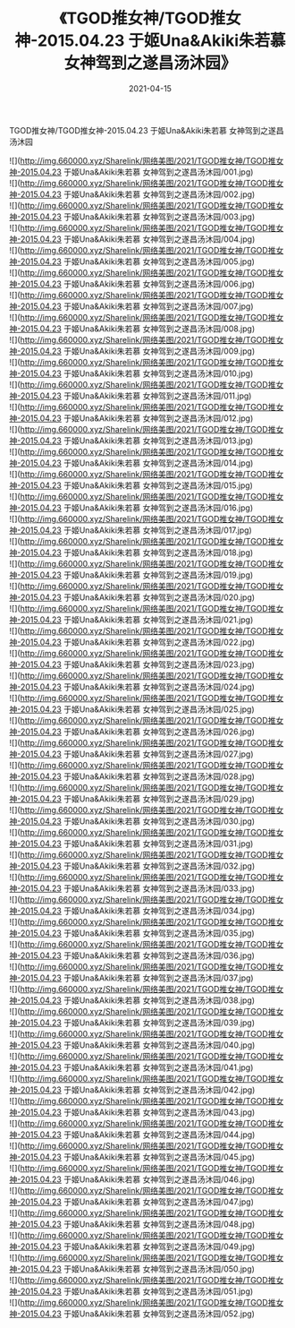 ﻿---
layout: post
title:  《TGOD推女神/TGOD推女神-2015.04.23 于姬Una&Akiki朱若慕 女神驾到之遂昌汤沐园》
date:   2021-04-15
img: http://img.660000.xyz/Sharelink/网络美图/2021/TGOD推女神/TGOD推女神-2015.04.23 于姬Una&Akiki朱若慕 女神驾到之遂昌汤沐园/000.jpg
categories: [美女, 清纯, 唯美]
---

TGOD推女神/TGOD推女神-2015.04.23 于姬Una&Akiki朱若慕 女神驾到之遂昌汤沐园

 ![](http://img.660000.xyz/Sharelink/网络美图/2021/TGOD推女神/TGOD推女神-2015.04.23 于姬Una&Akiki朱若慕 女神驾到之遂昌汤沐园/001.jpg) <br>![](http://img.660000.xyz/Sharelink/网络美图/2021/TGOD推女神/TGOD推女神-2015.04.23 于姬Una&Akiki朱若慕 女神驾到之遂昌汤沐园/002.jpg) <br>![](http://img.660000.xyz/Sharelink/网络美图/2021/TGOD推女神/TGOD推女神-2015.04.23 于姬Una&Akiki朱若慕 女神驾到之遂昌汤沐园/003.jpg) <br>![](http://img.660000.xyz/Sharelink/网络美图/2021/TGOD推女神/TGOD推女神-2015.04.23 于姬Una&Akiki朱若慕 女神驾到之遂昌汤沐园/004.jpg) <br>![](http://img.660000.xyz/Sharelink/网络美图/2021/TGOD推女神/TGOD推女神-2015.04.23 于姬Una&Akiki朱若慕 女神驾到之遂昌汤沐园/005.jpg) <br>![](http://img.660000.xyz/Sharelink/网络美图/2021/TGOD推女神/TGOD推女神-2015.04.23 于姬Una&Akiki朱若慕 女神驾到之遂昌汤沐园/006.jpg) <br>![](http://img.660000.xyz/Sharelink/网络美图/2021/TGOD推女神/TGOD推女神-2015.04.23 于姬Una&Akiki朱若慕 女神驾到之遂昌汤沐园/007.jpg) <br>![](http://img.660000.xyz/Sharelink/网络美图/2021/TGOD推女神/TGOD推女神-2015.04.23 于姬Una&Akiki朱若慕 女神驾到之遂昌汤沐园/008.jpg) <br>![](http://img.660000.xyz/Sharelink/网络美图/2021/TGOD推女神/TGOD推女神-2015.04.23 于姬Una&Akiki朱若慕 女神驾到之遂昌汤沐园/009.jpg) <br>![](http://img.660000.xyz/Sharelink/网络美图/2021/TGOD推女神/TGOD推女神-2015.04.23 于姬Una&Akiki朱若慕 女神驾到之遂昌汤沐园/010.jpg) <br>![](http://img.660000.xyz/Sharelink/网络美图/2021/TGOD推女神/TGOD推女神-2015.04.23 于姬Una&Akiki朱若慕 女神驾到之遂昌汤沐园/011.jpg) <br>![](http://img.660000.xyz/Sharelink/网络美图/2021/TGOD推女神/TGOD推女神-2015.04.23 于姬Una&Akiki朱若慕 女神驾到之遂昌汤沐园/012.jpg) <br>![](http://img.660000.xyz/Sharelink/网络美图/2021/TGOD推女神/TGOD推女神-2015.04.23 于姬Una&Akiki朱若慕 女神驾到之遂昌汤沐园/013.jpg) <br>![](http://img.660000.xyz/Sharelink/网络美图/2021/TGOD推女神/TGOD推女神-2015.04.23 于姬Una&Akiki朱若慕 女神驾到之遂昌汤沐园/014.jpg) <br>![](http://img.660000.xyz/Sharelink/网络美图/2021/TGOD推女神/TGOD推女神-2015.04.23 于姬Una&Akiki朱若慕 女神驾到之遂昌汤沐园/015.jpg) <br>![](http://img.660000.xyz/Sharelink/网络美图/2021/TGOD推女神/TGOD推女神-2015.04.23 于姬Una&Akiki朱若慕 女神驾到之遂昌汤沐园/016.jpg) <br>![](http://img.660000.xyz/Sharelink/网络美图/2021/TGOD推女神/TGOD推女神-2015.04.23 于姬Una&Akiki朱若慕 女神驾到之遂昌汤沐园/017.jpg) <br>![](http://img.660000.xyz/Sharelink/网络美图/2021/TGOD推女神/TGOD推女神-2015.04.23 于姬Una&Akiki朱若慕 女神驾到之遂昌汤沐园/018.jpg) <br>![](http://img.660000.xyz/Sharelink/网络美图/2021/TGOD推女神/TGOD推女神-2015.04.23 于姬Una&Akiki朱若慕 女神驾到之遂昌汤沐园/019.jpg) <br>![](http://img.660000.xyz/Sharelink/网络美图/2021/TGOD推女神/TGOD推女神-2015.04.23 于姬Una&Akiki朱若慕 女神驾到之遂昌汤沐园/020.jpg) <br>![](http://img.660000.xyz/Sharelink/网络美图/2021/TGOD推女神/TGOD推女神-2015.04.23 于姬Una&Akiki朱若慕 女神驾到之遂昌汤沐园/021.jpg) <br>![](http://img.660000.xyz/Sharelink/网络美图/2021/TGOD推女神/TGOD推女神-2015.04.23 于姬Una&Akiki朱若慕 女神驾到之遂昌汤沐园/022.jpg) <br>![](http://img.660000.xyz/Sharelink/网络美图/2021/TGOD推女神/TGOD推女神-2015.04.23 于姬Una&Akiki朱若慕 女神驾到之遂昌汤沐园/023.jpg) <br>![](http://img.660000.xyz/Sharelink/网络美图/2021/TGOD推女神/TGOD推女神-2015.04.23 于姬Una&Akiki朱若慕 女神驾到之遂昌汤沐园/024.jpg) <br>![](http://img.660000.xyz/Sharelink/网络美图/2021/TGOD推女神/TGOD推女神-2015.04.23 于姬Una&Akiki朱若慕 女神驾到之遂昌汤沐园/025.jpg) <br>![](http://img.660000.xyz/Sharelink/网络美图/2021/TGOD推女神/TGOD推女神-2015.04.23 于姬Una&Akiki朱若慕 女神驾到之遂昌汤沐园/026.jpg) <br>![](http://img.660000.xyz/Sharelink/网络美图/2021/TGOD推女神/TGOD推女神-2015.04.23 于姬Una&Akiki朱若慕 女神驾到之遂昌汤沐园/027.jpg) <br>![](http://img.660000.xyz/Sharelink/网络美图/2021/TGOD推女神/TGOD推女神-2015.04.23 于姬Una&Akiki朱若慕 女神驾到之遂昌汤沐园/028.jpg) <br>![](http://img.660000.xyz/Sharelink/网络美图/2021/TGOD推女神/TGOD推女神-2015.04.23 于姬Una&Akiki朱若慕 女神驾到之遂昌汤沐园/029.jpg) <br>![](http://img.660000.xyz/Sharelink/网络美图/2021/TGOD推女神/TGOD推女神-2015.04.23 于姬Una&Akiki朱若慕 女神驾到之遂昌汤沐园/030.jpg) <br>![](http://img.660000.xyz/Sharelink/网络美图/2021/TGOD推女神/TGOD推女神-2015.04.23 于姬Una&Akiki朱若慕 女神驾到之遂昌汤沐园/031.jpg) <br>![](http://img.660000.xyz/Sharelink/网络美图/2021/TGOD推女神/TGOD推女神-2015.04.23 于姬Una&Akiki朱若慕 女神驾到之遂昌汤沐园/032.jpg) <br>![](http://img.660000.xyz/Sharelink/网络美图/2021/TGOD推女神/TGOD推女神-2015.04.23 于姬Una&Akiki朱若慕 女神驾到之遂昌汤沐园/033.jpg) <br>![](http://img.660000.xyz/Sharelink/网络美图/2021/TGOD推女神/TGOD推女神-2015.04.23 于姬Una&Akiki朱若慕 女神驾到之遂昌汤沐园/034.jpg) <br>![](http://img.660000.xyz/Sharelink/网络美图/2021/TGOD推女神/TGOD推女神-2015.04.23 于姬Una&Akiki朱若慕 女神驾到之遂昌汤沐园/035.jpg) <br>![](http://img.660000.xyz/Sharelink/网络美图/2021/TGOD推女神/TGOD推女神-2015.04.23 于姬Una&Akiki朱若慕 女神驾到之遂昌汤沐园/036.jpg) <br>![](http://img.660000.xyz/Sharelink/网络美图/2021/TGOD推女神/TGOD推女神-2015.04.23 于姬Una&Akiki朱若慕 女神驾到之遂昌汤沐园/037.jpg) <br>![](http://img.660000.xyz/Sharelink/网络美图/2021/TGOD推女神/TGOD推女神-2015.04.23 于姬Una&Akiki朱若慕 女神驾到之遂昌汤沐园/038.jpg) <br>![](http://img.660000.xyz/Sharelink/网络美图/2021/TGOD推女神/TGOD推女神-2015.04.23 于姬Una&Akiki朱若慕 女神驾到之遂昌汤沐园/039.jpg) <br>![](http://img.660000.xyz/Sharelink/网络美图/2021/TGOD推女神/TGOD推女神-2015.04.23 于姬Una&Akiki朱若慕 女神驾到之遂昌汤沐园/040.jpg) <br>![](http://img.660000.xyz/Sharelink/网络美图/2021/TGOD推女神/TGOD推女神-2015.04.23 于姬Una&Akiki朱若慕 女神驾到之遂昌汤沐园/041.jpg) <br>![](http://img.660000.xyz/Sharelink/网络美图/2021/TGOD推女神/TGOD推女神-2015.04.23 于姬Una&Akiki朱若慕 女神驾到之遂昌汤沐园/042.jpg) <br>![](http://img.660000.xyz/Sharelink/网络美图/2021/TGOD推女神/TGOD推女神-2015.04.23 于姬Una&Akiki朱若慕 女神驾到之遂昌汤沐园/043.jpg) <br>![](http://img.660000.xyz/Sharelink/网络美图/2021/TGOD推女神/TGOD推女神-2015.04.23 于姬Una&Akiki朱若慕 女神驾到之遂昌汤沐园/044.jpg) <br>![](http://img.660000.xyz/Sharelink/网络美图/2021/TGOD推女神/TGOD推女神-2015.04.23 于姬Una&Akiki朱若慕 女神驾到之遂昌汤沐园/045.jpg) <br>![](http://img.660000.xyz/Sharelink/网络美图/2021/TGOD推女神/TGOD推女神-2015.04.23 于姬Una&Akiki朱若慕 女神驾到之遂昌汤沐园/046.jpg) <br>![](http://img.660000.xyz/Sharelink/网络美图/2021/TGOD推女神/TGOD推女神-2015.04.23 于姬Una&Akiki朱若慕 女神驾到之遂昌汤沐园/047.jpg) <br>![](http://img.660000.xyz/Sharelink/网络美图/2021/TGOD推女神/TGOD推女神-2015.04.23 于姬Una&Akiki朱若慕 女神驾到之遂昌汤沐园/048.jpg) <br>![](http://img.660000.xyz/Sharelink/网络美图/2021/TGOD推女神/TGOD推女神-2015.04.23 于姬Una&Akiki朱若慕 女神驾到之遂昌汤沐园/049.jpg) <br>![](http://img.660000.xyz/Sharelink/网络美图/2021/TGOD推女神/TGOD推女神-2015.04.23 于姬Una&Akiki朱若慕 女神驾到之遂昌汤沐园/050.jpg) <br>![](http://img.660000.xyz/Sharelink/网络美图/2021/TGOD推女神/TGOD推女神-2015.04.23 于姬Una&Akiki朱若慕 女神驾到之遂昌汤沐园/051.jpg) <br>![](http://img.660000.xyz/Sharelink/网络美图/2021/TGOD推女神/TGOD推女神-2015.04.23 于姬Una&Akiki朱若慕 女神驾到之遂昌汤沐园/052.jpg) <br>